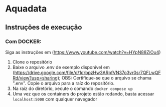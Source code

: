 # Aquadata

## Instruções de execução
### Com DOCKER:
Siga as instruções em (https://www.youtube.com/watch?v=HYpN88ZiOu4)
1. Clone o repositório
2. Baixe o arquivo .env de exemplo disponível em (https://drive.google.com/file/d/1drbpzHw3ARpfVN37o3vr0sr7QFLwQFRd/view?usp=sharing); OBS: Certifique-se que o arquivo se chama ".env". Copie o arquivo para a raíz do repositório.
3. Na raiz do diretório, xecute o comando `docker compose up`
4. Uma vez que os containers do projeto estão rodando, basta acessar `localhost:5000` com qualquer navegador
